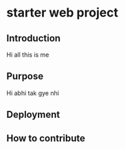 # starter web project

## Introduction
Hi all this is me

## Purpose
Hi abhi tak gye nhi

## Deployment

## How to contribute